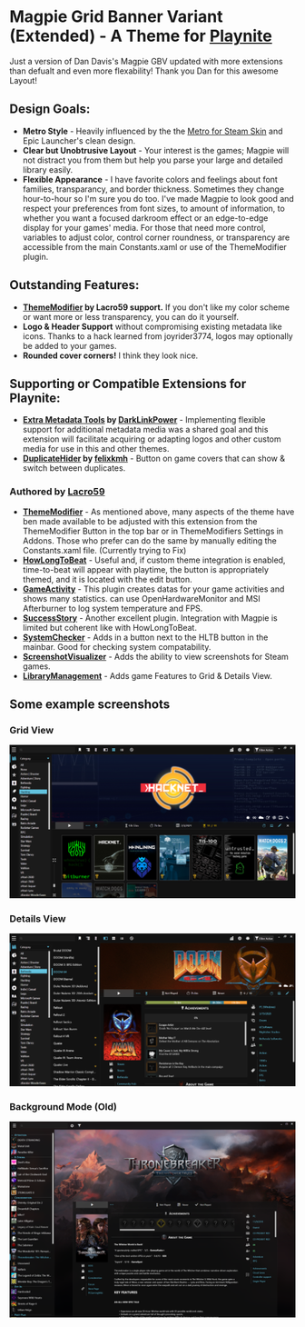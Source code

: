 # Magpie Grid Banner Variant (Extended) - A Theme for [Playnite](https://playnite.link/)
 Just a version of Dan Davis's Magpie GBV updated with more extensions than defualt and even more flexability!
 Thank you Dan for this awesome Layout!
## Design Goals:
 * __Metro Style__ - Heavily influenced by the the [Metro for Steam Skin](https://www.metroforsteam.com/) and Epic Launcher's clean design.
 * __Clear but Unobtrusive Layout__ - Your interest is the games; Magpie will not distract you from them but help you parse your large and detailed library easily.
 * __Flexible Appearance__ - I have favorite colors and feelings about font families, transparancy, and border thickness. Sometimes they change hour-to-hour so I'm sure you do too. I've made Magpie to look good and respect your preferences from font sizes, to amount of information, to whether you want a focused darkroom effect or an edge-to-edge display for your games' media. For those that need more control, variables to adjust color, control corner roundness, or transparency are accessible from the main Constants.xaml or use of the ThemeModifier plugin.

## Outstanding Features:
 * __[ThemeModifier](https://playnite.link/forum/thread-388.html) by Lacro59 support.__ If you don't like my color scheme or want more or less transparency, you can do it yourself.
 * __Logo & Header Support__ without compromising existing metadata like icons. Thanks to a hack learned from joyrider3774, logos may optionally be added to your games.
 * __Rounded cover corners!__ I think they look nice.
 
## Supporting or Compatible Extensions for Playnite:
 * __[Extra Metadata Tools](https://playnite.link/forum/thread-575.html) by __[DarkLinkPower](https://github.com/darklinkpower)____ - Implementing flexible support for additional metadata media was a shared goal and this extension will facilitate acquiring or adapting logos and other custom media for use in this and other themes.
  * __[DuplicateHider](https://playnite.link/forum/thread-308.html) by __[felixkmh](https://github.com/felixkmh)____ - Button on game covers that can show & switch between duplicates.
### Authored by __[Lacro59](https://github.com/Lacro59)__
 * __[ThemeModifier](https://playnite.link/forum/thread-388.html)__ - As mentioned above, many aspects of the theme have ben made available to be adjusted with this extension from the ThemeModifier Button in the top bar or in ThemeModifiers Settings in Addons. Those who prefer can do the same by manually editing the Constants.xaml file. (Currently trying to Fix)
  * __[HowLongToBeat](https://playnite.link/forum/thread-309.html)__ - Useful and, if custom theme integration is enabled, time-to-beat will appear with playtime, the button is appropriately themed, and it is located with the edit button.
  * __[GameActivity](https://playnite.link/forum/thread-264.html)__ - This plugin creates datas for your game activities and shows many statistics. can use OpenHardwareMonitor and MSI Afterburner to log system temperature and FPS.
  * __[SuccessStory](https://playnite.link/forum/thread-275.html)__ - Another excellent plugin. Integration with Magpie is limited but coherent like with HowLongToBeat.
  * __[SystemChecker](https://playnite.link/forum/thread-339.html)__ - Adds in a button next to the HLTB button in the mainbar. Good for checking system compatability.
  * __[ScreenshotVisualizer](https://playnite.link/forum/thread-514.html)__ - Adds the ability to view screenshots for Steam games.
  * __[LibraryManagement](https://playnite.link/forum/thread-544.html)__ - Adds game Features to Grid & Details View.
## Some example screenshots
### Grid View 
![Grid view banner variant](/Screenshots/grid2.png)

### Details View
![Details view banner mode](/Screenshots/details1.png)

### Background Mode (Old)
![Details view background mode](/Screenshots/details2.png)

